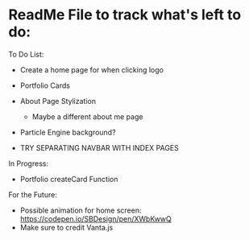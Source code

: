 # ReadMe File to track what's left to do:
To Do List:
* Create a home page for when clicking logo
* Portfolio Cards
* About Page Stylization
    * Maybe a different about me page
* Particle Engine background?

* TRY SEPARATING NAVBAR WITH INDEX PAGES

In Progress:
* Portfolio createCard Function

For the Future:
* Possible animation for home screen: https://codepen.io/SBDesign/pen/XWbKwwQ
* Make sure to credit Vanta.js
